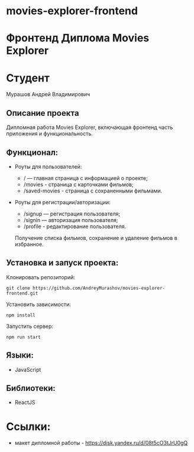 # movies-explorer-frontend

# Фронтенд Диплома Movies Explorer

# Студент
Мурашов Андрей Владимирович

## Описание проекта
Дипломная работа Movies Explorer, включающая фронтенд часть приложения и функциональность.

## Функционал:
- Роуты для пользователей:
  - / — главная страница с информацией о проекте;
  - /movies - страница с карточками фильмов;
  - /saved-movies - страница с сохраненными фильмами.

- Роуты для регистрации/авторизации:
  - /signup — регистрация пользователя;
  - /signin — авторизация пользователя;
  - /profile - редактирование пользователя.

  Получение списка фильмов, сохранение и удаление фильмов в избранное.

## Установка и запуск проекта:
Клонировать репозиторий:

    git clone https://github.com/AndreyMurashov/movies-explorer-frontend.git

Установить зависимости:

    npm install

Запустить сервер:

    npm run start

## Языки:
- JavaScript

## Библиотеки:
- ReactJS

# Ссылки:
- макет дипломной работы - https://disk.yandex.ru/d/08t5cO3tJrU0gQ

